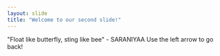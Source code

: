 ```yaml
---
layout: slide
title: "Welcome to our second slide!"
---
```

"Float like butterfly, sting like bee" - SARANIYAA
Use the left arrow to go back!
